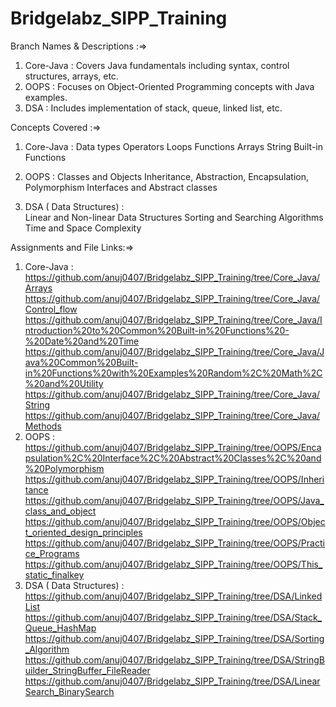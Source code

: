 ﻿# Bridgelabz_SIPP_Training

Branch Names & Descriptions :=>

1. Core-Java : Covers Java fundamentals including syntax, control structures, arrays, etc.
2. OOPS : 	Focuses on Object-Oriented Programming concepts with Java examples.
3. DSA : Includes implementation of stack, queue, linked list, etc.

Concepts Covered :=>
 1. Core-Java :
              Data types
              Operators
              Loops
              Functions
              Arrays
              String
              Built-in Functions
2. OOPS :
        Classes and Objects
        Inheritance, Abstraction, Encapsulation, Polymorphism
        Interfaces and Abstract classes

3. DSA ( Data Structures) :     
       Linear and Non-linear Data Structures
       Sorting and Searching Algorithms
        Time and Space Complexity

Assignments and File Links:=>
 1. Core-Java :
    https://github.com/anuj0407/Bridgelabz_SIPP_Training/tree/Core_Java/Arrays
    https://github.com/anuj0407/Bridgelabz_SIPP_Training/tree/Core_Java/Control_flow
    https://github.com/anuj0407/Bridgelabz_SIPP_Training/tree/Core_Java/Introduction%20to%20Common%20Built-in%20Functions%20-%20Date%20and%20Time
    https://github.com/anuj0407/Bridgelabz_SIPP_Training/tree/Core_Java/Java%20Common%20Built-in%20Functions%20with%20Examples%20Random%2C%20Math%2C%20and%20Utility
    https://github.com/anuj0407/Bridgelabz_SIPP_Training/tree/Core_Java/String
    https://github.com/anuj0407/Bridgelabz_SIPP_Training/tree/Core_Java/Methods
2. OOPS :
   https://github.com/anuj0407/Bridgelabz_SIPP_Training/tree/OOPS/Encapsulation%2C%20Interface%2C%20Abstract%20Classes%2C%20and%20Polymorphism
   https://github.com/anuj0407/Bridgelabz_SIPP_Training/tree/OOPS/Inheritance
   https://github.com/anuj0407/Bridgelabz_SIPP_Training/tree/OOPS/Java_class_and_object
   https://github.com/anuj0407/Bridgelabz_SIPP_Training/tree/OOPS/Object_oriented_design_principles
   https://github.com/anuj0407/Bridgelabz_SIPP_Training/tree/OOPS/Practice_Programs
   https://github.com/anuj0407/Bridgelabz_SIPP_Training/tree/OOPS/This_static_finalkey
3. DSA ( Data Structures) :
   https://github.com/anuj0407/Bridgelabz_SIPP_Training/tree/DSA/LinkedList
   https://github.com/anuj0407/Bridgelabz_SIPP_Training/tree/DSA/Stack_Queue_HashMap
   https://github.com/anuj0407/Bridgelabz_SIPP_Training/tree/DSA/Sorting_Algorithm
   https://github.com/anuj0407/Bridgelabz_SIPP_Training/tree/DSA/StringBuilder_StringBuffer_FileReader
   https://github.com/anuj0407/Bridgelabz_SIPP_Training/tree/DSA/LinearSearch_BinarySearch
